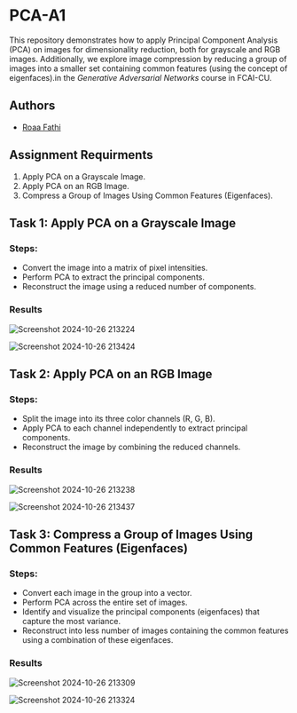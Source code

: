 # PCA-A1
This repository demonstrates how to apply Principal Component Analysis (PCA) on images for dimensionality reduction, both for grayscale and RGB images. Additionally, we explore image compression by reducing a group of images into a smaller set containing common features (using the concept of eigenfaces).in the *Generative Adversarial Networks* course in FCAI-CU.


## Authors
- [Roaa Fathi](https://github.com/rFathi03)      
  

## Assignment Requirments
1. Apply PCA on a Grayscale Image.
2. Apply PCA on an RGB Image.
3. Compress a Group of Images Using Common Features (Eigenfaces).


## Task 1: Apply PCA on a Grayscale Image
### Steps:
- Convert the image into a matrix of pixel intensities.
- Perform PCA to extract the principal components.
- Reconstruct the image using a reduced number of components.
  
### Results
![Screenshot 2024-10-26 213224](https://github.com/user-attachments/assets/50dcfee7-aad6-4897-9629-28480b2268b6)


![Screenshot 2024-10-26 213424](https://github.com/user-attachments/assets/1574cf86-5837-4d66-8ebd-26bfd7691d24)

## Task 2: Apply PCA on an RGB Image
### Steps:
- Split the image into its three color channels (R, G, B).
- Apply PCA to each channel independently to extract principal components.
- Reconstruct the image by combining the reduced channels.
  
### Results
![Screenshot 2024-10-26 213238](https://github.com/user-attachments/assets/c583fb20-222d-440a-aa2c-2903b0bf7710)


![Screenshot 2024-10-26 213437](https://github.com/user-attachments/assets/93881339-2884-4029-8ec2-5b2aa470b51e)

## Task 3: Compress a Group of Images Using Common Features (Eigenfaces)
### Steps:
- Convert each image in the group into a vector.
- Perform PCA across the entire set of images.
- Identify and visualize the principal components (eigenfaces) that capture the most variance.
- Reconstruct into less number of images containing the common features using a combination of these eigenfaces.
### Results
![Screenshot 2024-10-26 213309](https://github.com/user-attachments/assets/d60c3c62-8675-4e6f-bd34-4d3226156891)


![Screenshot 2024-10-26 213324](https://github.com/user-attachments/assets/878528c0-5fe7-407b-8d31-69b505805b0f)
